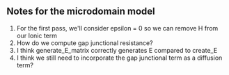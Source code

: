 Notes for the microdomain model
---

1. For the first pass, we'll consider epsilon = 0 so we can remove H from our Ionic term
2. How do we compute gap junctional resistance?
3. I think generate_E_matrix correctly generates E compared to create_E
4. I think we still need to incorporate the gap junctional term as a diffusion term?

